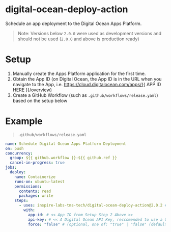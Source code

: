 # digital-ocean-deploy-action

Schedule an app deployment to the Digital Ocean Apps Platform.

> Note: Versions below `2.0.0` were used as development versions and should not be used (`2.0.0` and above is production ready)

# Setup

1. Manually create the Apps Platform application for the first time.
2. Obtain the App ID (on Digital Ocean, the App ID is in the URL when you navigate to the App, i.e. https://cloud.digitalocean.com/apps/{{ APP ID HERE }}/overview)
3. Create a GitHub Workflow (such as `.github/workflows/release.yaml`) based on the setup below

# Example
> `.github/workflows/release.yaml`
```yaml
name: Schedule Digital Ocean Apps Platform Deployment
on: push
concurrency:
  group: ${{ github.workflow }}-${{ github.ref }}
  cancel-in-progress: true
jobs:
  deploy:
    name: Containerize
    runs-on: ubuntu-latest
    permissions:
      contents: read
      packages: write
    steps:
      - uses: inspire-labs-tms-tech/digital-ocean-deploy-action@2.0.2 # or whichever version you prefer, as `X.X.X`
        with:
          app-id: # << App ID from Setup Step 2 Above >>
          api-key: # << A Digital Ocean API Key, reccomended to use a GitHub secret, like  ${{ secrets.DIGITAL_OCEAN_API_KEY }}>>
          force: "false" # (optional, one of: "true" | "false" (default)) whether to force re-build the deployment and clear build cache
```